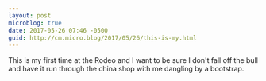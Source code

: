 ```yaml
---
layout: post
microblog: true
date: 2017-05-26 07:46 -0500
guid: http://cm.micro.blog/2017/05/26/this-is-my.html
---
```

This is my first time at the Rodeo and I want to be sure I don't fall off the bull and have it run through the china shop with me dangling by a bootstrap.

